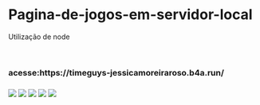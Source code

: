 # Pagina-de-jogos-em-servidor-local
Utilização de node
<!--
criar conta:
https://cadastrochat-jessicamoreiraroso.b4a.run/-->
<br>
<h3>acesse:https://timeguys-jessicamoreiraroso.b4a.run/<h3>
  
<img src="https://github.com/JessicaMoreiraS/TimeGuys-GamePage/assets/100448388/455c5d00-6f40-41b7-84d2-c033884203cd">
<img src="https://github.com/JessicaMoreiraS/TimeGuys-GamePage/assets/100448388/26e5da66-970d-4533-9ccb-01edc9686f1d">
<img src="https://github.com/JessicaMoreiraS/TimeGuys-GamePage/assets/100448388/e89dc240-6658-464f-acc5-4e27b9d28298">
<img src="https://github.com/JessicaMoreiraS/TimeGuys-GamePage/assets/100448388/52c0027e-d18c-4182-b450-9ea543e6de7a">
<img src="https://github.com/JessicaMoreiraS/TimeGuys-GamePage/assets/100448388/6ae28e29-56bf-4d89-8e56-903ba4db5cde">

